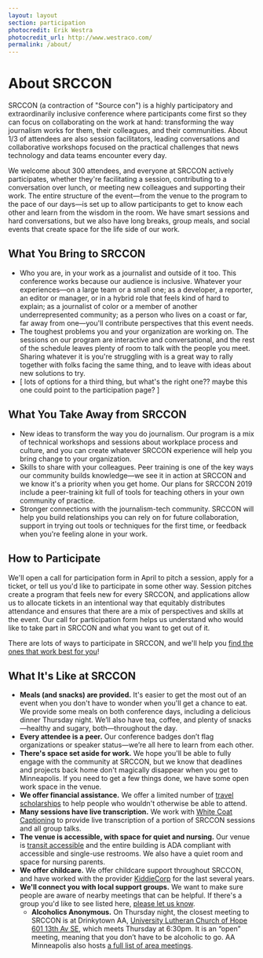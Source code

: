 ```yaml
---
layout: layout
section: participation
photocredit: Erik Westra
photocredit_url: http://www.westraco.com/
permalink: /about/
---
```


# About SRCCON

SRCCON (a contraction of "Source con") is a highly participatory and extraordinarily inclusive conference where participants come first so they can focus on collaborating on the work at hand: transforming the way journalism works for them, their colleagues, and their communities. About 1/3 of attendees are also session facilitators, leading conversations and collaborative workshops focused on the practical challenges that news technology and data teams encounter every day. 

We welcome about 300 attendees, and everyone at SRCCON actively participates, whether they're facilitating a session, contributing to a conversation over lunch, or meeting new colleagues and supporting their work. The entire structure of the event—from the venue to the program to the pace of our days—is set up to allow participants to get to know each other and learn from the wisdom in the room. We have smart sessions and hard conversations, but we also have long breaks, group meals, and social events that create space for the life side of our work.

## What You Bring to SRCCON

* Who you are, in your work as a journalist and outside of it too. This conference works because our audience is inclusive. Whatever your experiences—on a large team or a small one; as a developer, a reporter, an editor or manager, or in a hybrid role that feels kind of hard to explain; as a journalist of color or a member of another underrepresented community; as a person who lives on a coast or far, far away from one—you'll contribute perspectives that this event needs.
* The toughest problems you and your organization are working on. The sessions on our program are interactive and conversational, and the rest of the schedule leaves plenty of room to talk with the people you meet. Sharing whatever it is you're struggling with is a great way to rally together with folks facing the same thing, and to leave with ideas about new solutions to try.
* [ lots of options for a third thing, but what's the right one?? maybe this one could point to the participation page? ]

## What You Take Away from SRCCON

* New ideas to transform the way you do journalism. Our program is a mix of technical workshops and sessions about workplace process and culture, and you can create whatever SRCCON experience will help you bring change to your organization.
* Skills to share with your colleagues. Peer training is one of the key ways our community builds knowledge—we see it in action at SRCCON and we know it's a priority when you get home. Our plans for SRCCON 2019 include a peer-training kit full of tools for teaching others in your own community of practice.
* Stronger connections with the journalism-tech community. SRCCON will help you build relationships you can rely on for future collaboration, support in trying out tools or techniques for the first time, or feedback when you're feeling alone in your work.

## How to Participate

We'll open a call for participation form in April to pitch a session, apply for a ticket, or tell us you'd like to participate in some other way. Session pitches create a program that feels new for every SRCCON, and applications allow us to allocate tickets in an intentional way that equitably distributes attendance and ensures that there are a mix of perspectives and skills at the event. Our call for participation form helps us understand who would like to take part in SRCCON and what you want to get out of it.

There are lots of ways to participate in SRCCON, and we'll help you [find the ones that work best for you](/participation)!

## What It's Like at SRCCON

* **Meals (and snacks) are provided.** It's easier to get the most out of an event when you don't have to wonder when you'll get a chance to eat. We provide some meals on both conference days, including a delicious dinner Thursday night. We’ll also have tea, coffee, and plenty of snacks—healthy and sugary, both—throughout the day.
* **Every attendee is a peer.** Our conference badges don’t flag organizations or speaker status—we’re all here to learn from each other.
* **There's space set aside for work.** We hope you'll be able to fully engage with the community at SRCCON, but we know that deadlines and projects back home don't magically disappear when you get to Minneapolis. If you need to get a few things done, we have some open work space in the venue.
* **We offer financial assistance.** We offer a limited number of [travel scholarships](/scholarships) to help people who wouldn't otherwise be able to attend. 
* **Many sessions have live transcription.** We work with [White Coat Captioning](http://www.whitecoatcaptioning.com/) to provide live transcription of a portion of SRCCON sessions and all group talks.
* **The venue is accessible, with space for quiet and nursing.** Our venue is [transit accessible](https://mac-events.org/directions/index.html) and the entire building is ADA compliant with accessible and single-use restrooms. We also have a quiet room and space for nursing parents.
* **We offer childcare.** We offer childcare support throughout SRCCON, and have worked with the provider [KiddieCorp](https://www.kiddiecorp.com/) for the last several years.
* **We'll connect you with local support groups.** We want to make sure people are aware of nearby meetings that can be helpful. If there's a group you'd like to see listed here, [please let us know](mailto:srccon@opennews.org).
    * **Alcoholics Anonymous.** On Thursday night, the closest meeting to SRCCON is at Drinkytown AA, [University Lutheran Church of Hope 601 13th Av SE](https://www.google.com/maps/place/University+Lutheran+Church+of+Hope/@44.983557,-93.235761,15z/data=!4m2!3m1!1s0x0:0x7e2b9cb466a3fbda?sa=X&ei=4jiEVZyHMcbgoASy45voCQ&ved=0CG8Q_BIwCg), which meets Thursday at 6:30pm. It is an “open” meeting, meaning that you don’t have to be alcoholic to go. AA Minneapolis also hosts [a full list of area meetings](https://aaminneapolis.org/meetings/?tsml-day=4&tsml-region=1388).